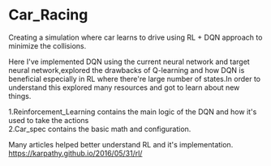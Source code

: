 # Car_Racing
Creating a simulation where car learns to drive using RL + DQN approach to minimize the collisions.

Here I've implemented DQN using the current neural network and target neural network,explored the drawbacks of Q-learning and how DQN is beneficial especially in RL where there're large number of states.In order to understand this explored many resources and got to learn about new things.

1.Reinforcement_Learning contains the main logic of the DQN and how it's used to take the actions
</br>
2.Car_spec contains the basic math and configuration.

Many articles helped better understand RL and it's implementation.</br>
https://karpathy.github.io/2016/05/31/rl/
